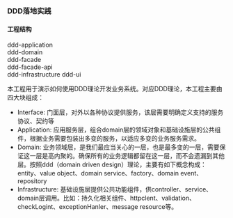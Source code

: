 
### DDD落地实践

#### 工程结构

ddd-application    
ddd-domain        
ddd-facade         
ddd-facade-api     
ddd-infrastructure 
ddd-ui

本工程用于演示如何使用DDD理论开发业务系统。对应DDD理论，本工程主要由四大块组成：

*  Interface: 门面层，对外以各种协议提供服务，该层需要明确定义支持的服务协议、契约等
*  Application: 应用服务层，组合domain层的领域对象和基础设施层的公共组件，根据业务需要包装出多变的服务，以适应多变的业务服务需求。
*  Domain: 业务领域层，是我们最应当关心的一层，也是最多变的一层，需要保证这一层是高内聚的。确保所有的业务逻辑都留在这一层，而不会遗漏到其他层。按照ddd（domain driven design）理论，主要有如下概念构成：entity、value object、domain service、factory、domain event、repository
*  Infrastructure: 基础设施层提供公共功能组件，供controller、service、domain层调用。比如：持久化相关组件、httpclent、validation、checkLogint、exceptionHanler、message resource等。
